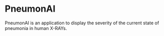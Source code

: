 # PneumonAI
PneumonAI is an application to display the severity of the current state of pneumonia in human X-RAYs.
